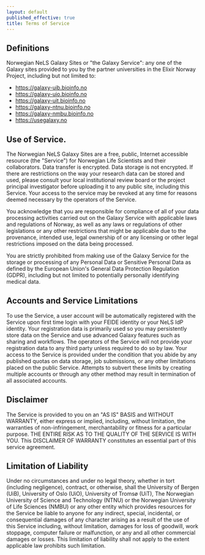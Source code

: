 ```yaml
---
layout: default
published_effective: true
title: Terms of Service
---
```


## Definitions

Norwegian NeLS Galaxy Sites or "the Galaxy Service": any one of the Galaxy sites provided to you by the partner universities in the Elixir Norway Project, including but not limited to:

- https://galaxy-uib.bioinfo.no
- https://galaxy-uio.bioinfo.no
- https://galaxy-uit.bioinfo.no
- https://galaxy-ntnu.bioinfo.no
- https://galaxy-nmbu.bioinfo.no
- https://usegalaxy.no


## Use of Service.

The Norwegian NeLS Galaxy Sites are a free, public, Internet
accessible resource (the "Service") for Norwegian Life Scientists and their collaborators. 
Data transfer is encrypted. Data storage is not encrypted. If there
are restrictions on the way your research data can be stored and used, please
consult your local institutional review board or the project principal
investigator before uploading it to any public site, including this Service. 
Your access to the service may be revoked at any time for reasons
deemed necessary by the operators of the Service.

You acknowledge that you are responsible for compliance of all of your data
processing activities carried out on the Galaxy Service with applicable laws
and regulations of Norway, as well
as any laws or regulations of other legislations or any other restrictions that
might be applicable due to the provenance, intended use, legal ownership of or
any licensing or other legal restrictions imposed on the data being processed.

You are strictly prohibited from making use of the Galaxy Service for the
storage or processing of any Personal Data or Sensitive Personal Data as
defined by the European Union's General Data Protection Regulation (GDPR),
including but not limited to potentially personally identifying medical data.

## Accounts and Service Limitations

To use the Service, a user account will be automatically registered with the Service 
upon first time login with your FEIDE identity or your NeLS IdP identity. Your registration data
is primarily used so you may persistently store data on the Service and use
advanced Galaxy features such as sharing and workflows. The operators of the
Service will not provide your registration data to any third party unless
required to do so by law. Your access to the Service is provided under the
condition that you abide by any published quotas on data storage, job
submissions, or any other limitations placed on the public Service. Attempts to
subvert these limits by creating multiple accounts or through any other method
may result in termination of all associated accounts.

## Disclaimer

The Service is provided to you on an "AS IS" BASIS and WITHOUT WARRANTY, either
express or implied, including, without limitation, the warranties of
non-infringement, merchantability or fitness for a particular purpose. THE
ENTIRE RISK AS TO THE QUALITY OF THE SERVICE IS WITH YOU. This DISCLAIMER OF
WARRANTY constitutes an essential part of this service agreement.

## Limitation of Liability

Under no circumstances and under no legal theory, whether in tort (including
negligence), contract, or otherwise, shall the University of Bergen (UiB), 
University of Oslo (UiO), University of Tromsø (UiT), The Norwegian University 
of Science and Technology (NTNU) or the Norwegian University of Life Sciences (NMBU)
or any other entity which provides resources for the Service be
liable to anyone for any indirect, special, incidental, or consequential
damages of any character arising as a result of the use of this Service
including, without limitation, damages for loss of goodwill, work stoppage,
computer failure or malfunction, or any and all other commercial damages or
losses. This limitation of liability shall not apply to the extent applicable
law prohibits such limitation.
